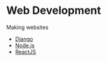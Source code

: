 # Web Development

Making websites

- [Django](Django.md)
- [Node.js](Node.js)
- [ReactJS](ReactJS.md)
